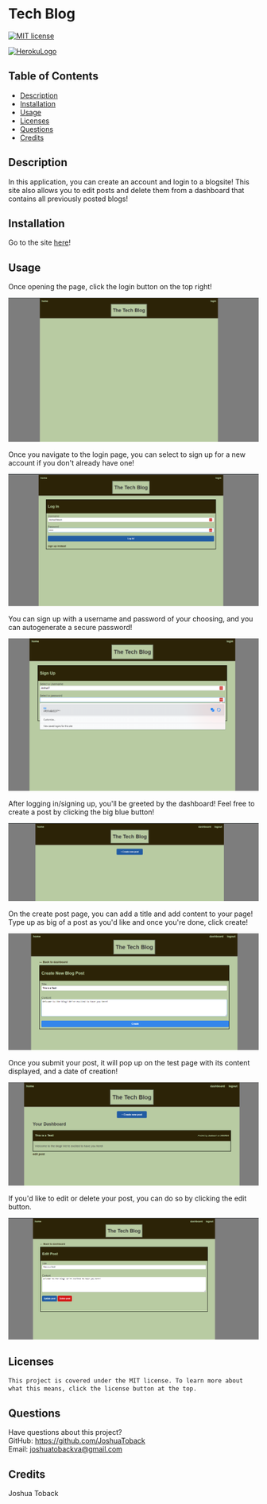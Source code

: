 # Tech Blog

[![MIT license](https://img.shields.io/badge/License-MIT-blue.svg)](https://lbesson.mit-license.org/) 

[![HerokuLogo](https://www.herokucdn.com/deploy/button.svg)](https://polar-cliffs-01056.herokuapp.com)

## Table of Contents

- [Description](#description)
- [Installation](#installation)
- [Usage](#usage)
- [Licenses](#licenses)
- [Questions](#questions)
- [Credits](#credits)

## Description

In this application, you can create an account and login to a blogsite! This site also allows you to edit posts and delete them from a dashboard that contains all previously posted blogs! 

## Installation

Go to the site [here](https://polar-cliffs-01056.herokuapp.com/)!

## Usage

Once opening the page, click the login button on the top right!

![home](/public/images/homepage.png)

Once you navigate to the login page, you can select to sign up for a new account if you don't already have one! 

![login](/public/images/login.png)

You can sign up with a username and password of your choosing, and you can autogenerate a secure password!

![Signup](/public/images/Signup.png)

After logging in/signing up, you'll be greeted by the dashboard! Feel free to create a post by clicking the big blue button!

![dashboard](/public/images/Dashboard.png)

On the create post page, you can add a title and add content to your page! Type up as big of a post as you'd like and once you're done, click create!

![createPost](/public/images/CreatePost.png)

Once you submit your post, it will pop up on the test page with its content displayed, and a date of creation!

![Post](/public/images/Post.png)

If you'd like to edit or delete your post, you can do so by clicking the edit button.

![editPost](/public/images/EditPost.png)

## Licenses

    This project is covered under the MIT license. To learn more about what this means, click the license button at the top.

## Questions

Have questions about this project?  
 GitHub: https://github.com/JoshuaToback  
 Email: joshuatobackva@gmail.com

## Credits

Joshua Toback
